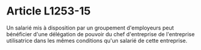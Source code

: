 # Article L1253-15

Un salarié mis à disposition par un groupement d'employeurs peut bénéficier d'une délégation de pouvoir du chef d'entreprise de l'entreprise utilisatrice dans les mêmes conditions qu'un salarié de cette entreprise.
